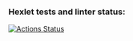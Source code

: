 ### Hexlet tests and linter status:
[![Actions Status](https://github.com/deni390183/frontend-project-lvl1/workflows/hexlet-check/badge.svg)](https://github.com/deni390183/frontend-project-lvl1/actions)
